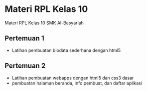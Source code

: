 # Materi RPL Kelas 10
Materi RPL Kelas 10 SMK Al-Basyariah

## Pertemuan 1
 - Latihan pembuatan biodata sederhana dengan html5
 
## Pertemuan 2
 - Latihan pembuatan webapps dengan html5 dan css3 dasar
 - pembuatan halaman beranda, info pembuat, dan daftar aplikasi
